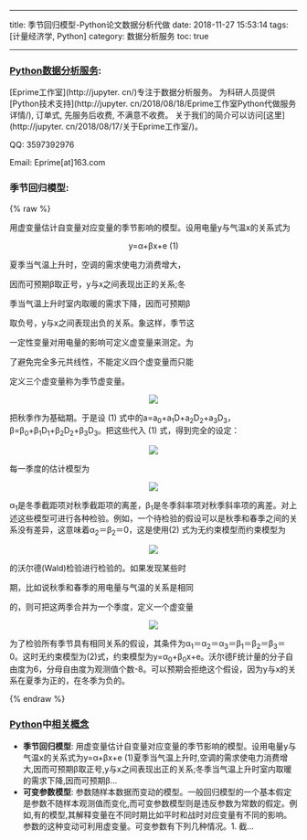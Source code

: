 
---
title: 季节回归模型-Python论文数据分析代做
date: 2018-11-27 15:53:14
tags: [计量经济学, Python]
category: 数据分析服务
toc: true

---



<span></span>
<!-- more -->

### [Python](/tags/Python/)[数据分析服务](/categories/数据分析服务/):
[Eprime工作室](http://jupyter. cn/)专注于数据分析服务。
为科研人员提供[Python技术支持](http://jupyter. cn/2018/08/18/Eprime工作室Python代做服务详情/), 订单式, 先服务后收费, 不满意不收费。
关于我们的简介可以访问[这里](http://jupyter. cn/2018/08/17/关于Eprime工作室/)。

QQ: 3597392976

Email: Eprime[at]163.com



### 季节回归模型:

{% raw %}
<div class="p1">用虚变量估计自变量对应变量的季节影响的模型。设用电量y与气温x的关系式为

<p></p><p align="center">y=α+βx+e (1)</p>

<p>夏季当气温上升时，空调的需求使电力消费增大，

因而可预期β取正号，y与x之间表现出正的关系;冬

季当气温上升时室内取暖的需求下降，因而可预期β

取负号，y与x之间表现出负的关系。象这样，季节这

一定性变量对用电量的影响可定义虚变量来测定。为

了避免完全多元共线性，不能定义四个虚变量而只能

定义三个虚变量称为季节虚变量。</p><p align="center"><img align="absmiddle" src="/CRFDPIC/R200806043/R200806043.1304.12%5B5206661a3141%5D.gif"></p>

<p>把秋季作为基础期。于是设 (1) 式中的a=a<sub>0</sub>+a<sub>1</sub>D+a<sub>2</sub>D<sub>2</sub>+a<sub>3</sub>D<sub>3</sub>，β=β<sub>0</sub>+β<sub>1</sub>D<sub>1</sub>+β<sub>2</sub>D<sub>2</sub>+β<sub>3</sub>D<sub>3</sub>。把这些代入 (1) 式，得到完全的设定：

</p><p align="center"><img align="absmiddle" src="/CRFDPIC/R200806043/R200806043.1304.14%5B4c78622da061%5D.gif"></p>

<p>每一季度的估计模型为</p><p align="center"><img align="absmiddle" src="/CRFDPIC/R200806043/R200806043.1304.16%5B48e9091fd0d7%5D.gif"></p>

<p>α<sub>1</sub>是冬季截距项对秋季截距项的离差，β<sub>1</sub>是冬季斜率项对秋季斜率项的离差。对上述这些模型可进行各种检验。例如，一个待检验的假设可以是秋季和春季之间的关系没有差异，这意味着α<sub>2</sub>＝β<sub>2</sub>＝0，这是使用(2) 式为无约束模型而约束模型为

</p><p align="center"><img align="absmiddle" src="/CRFDPIC/R200806043/R200806043.1305.1%5B0d412a2c406e%5D.gif"></p>

的沃尔德(Wald)检验进行检验的。如果发现某些时

期，比如说秋季和春季的用电量与气温的关系是相同

的，则可把这两季合并为一个季度，定义一个虚变量<p align="center"><img align="absmiddle" src="/CRFDPIC/R200806043/R200806043.1305.3%5B10a2401c1065%5D.gif"></p>

为了检验所有季节具有相同关系的假设，其条件为α<sub>1</sub>＝α<sub>2</sub>＝α<sub>3</sub>＝β<sub>1</sub>＝β<sub>2</sub>＝β<sub>3</sub>＝0。这时无约束模型为(2)式，约束模型为y=α<sub>0</sub>+β<sub>0</sub>x+e。沃尔德F统计量的分子自由度为6，分母自由度为观测值个数-8。可以预期会拒绝这个假设，因为y与x的关系在夏季为正的，在冬季为负的。</div>
{% endraw %}



### [Python](/tags/Python/)中[相关概念](/categories/数据分析服务)

- **季节回归模型**: 用虚变量估计自变量对应变量的季节影响的模型。设用电量y与气温x的关系式为y=α+βx+e (1)夏季当气温上升时,空调的需求使电力消费增大,因而可预期β取正号,y与x之间表现出正的关系;冬季当气温上升时室内取暖的需求下降,因而可预期β...
- **可变参数模型**: 参数随样本数据而变动的模型。一般回归模型的一个基本假定是参数不随样本观测值而变化,而可变参数模型则是违反参数为常数的假定。例如,有的模型,其解释变量在不同时期比如平时和战时对应变量有不同的影响。参数的这种变动可利用虚变量。可变参数有下列几种情况。1. 截...





